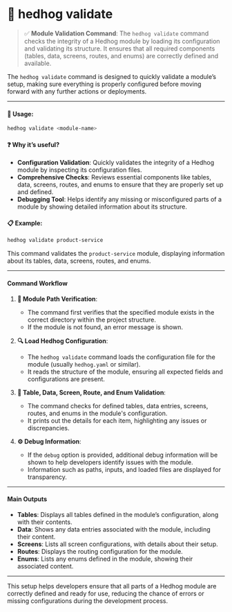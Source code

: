 # 🦔 hedhog validate

> ✅ **Module Validation Command**: The `hedhog validate` command checks the integrity of a Hedhog module by loading its configuration and validating its structure. It ensures that all required components (tables, data, screens, routes, and enums) are correctly defined and available.

The `hedhog validate` command is designed to quickly validate a module’s setup, making sure everything is properly configured before moving forward with any further actions or deployments.

---

#### 🚀 Usage:

```bash
hedhog validate <module-name>
```

#### ❓ Why it’s useful?

- **Configuration Validation**: Quickly validates the integrity of a Hedhog module by inspecting its configuration files.
- **Comprehensive Checks**: Reviews essential components like tables, data, screens, routes, and enums to ensure that they are properly set up and defined.
- **Debugging Tool**: Helps identify any missing or misconfigured parts of a module by showing detailed information about its structure.

#### 📋 Example:

```bash
hedhog validate product-service
```

This command validates the `product-service` module, displaying information about its tables, data, screens, routes, and enums.

---

#### Command Workflow

1. **📂 Module Path Verification**:

   - The command first verifies that the specified module exists in the correct directory within the project structure.
   - If the module is not found, an error message is shown.

2. **🔍 Load Hedhog Configuration**:

   - The `hedhog validate` command loads the configuration file for the module (usually `hedhog.yaml` or similar).
   - It reads the structure of the module, ensuring all expected fields and configurations are present.

3. **🔑 Table, Data, Screen, Route, and Enum Validation**:

   - The command checks for defined tables, data entries, screens, routes, and enums in the module's configuration.
   - It prints out the details for each item, highlighting any issues or discrepancies.

4. **⚙️ Debug Information**:
   - If the `debug` option is provided, additional debug information will be shown to help developers identify issues with the module.
   - Information such as paths, inputs, and loaded files are displayed for transparency.

---

#### Main Outputs

- **Tables**: Displays all tables defined in the module’s configuration, along with their contents.
- **Data**: Shows any data entries associated with the module, including their content.
- **Screens**: Lists all screen configurations, with details about their setup.
- **Routes**: Displays the routing configuration for the module.
- **Enums**: Lists any enums defined in the module, showing their associated content.

---

This setup helps developers ensure that all parts of a Hedhog module are correctly defined and ready for use, reducing the chance of errors or missing configurations during the development process.

